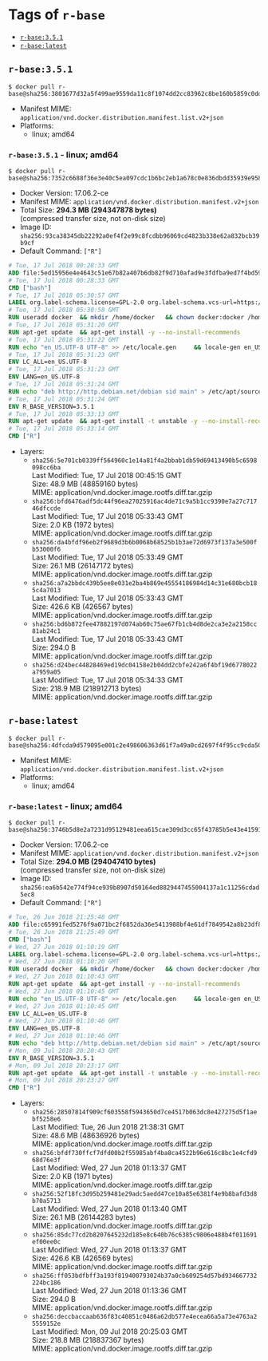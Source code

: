 <!-- THIS FILE IS GENERATED VIA './update-remote.sh' -->

# Tags of `r-base`

-	[`r-base:3.5.1`](#r-base351)
-	[`r-base:latest`](#r-baselatest)

## `r-base:3.5.1`

```console
$ docker pull r-base@sha256:3801677d32a5f499ae9559da11c8f1074dd2cc83962c8be160b5859c0dd19565
```

-	Manifest MIME: `application/vnd.docker.distribution.manifest.list.v2+json`
-	Platforms:
	-	linux; amd64

### `r-base:3.5.1` - linux; amd64

```console
$ docker pull r-base@sha256:7352c6688f36e3e40c5ea097cdc1b6bc2eb1a678c0e836dbdd35939e9587a61a
```

-	Docker Version: 17.06.2-ce
-	Manifest MIME: `application/vnd.docker.distribution.manifest.v2+json`
-	Total Size: **294.3 MB (294347878 bytes)**  
	(compressed transfer size, not on-disk size)
-	Image ID: `sha256:93ca38345db22292a0ef4f2e99c8fcdbb96069cd4823b338e62a832bcb39b9cf`
-	Default Command: `["R"]`

```dockerfile
# Tue, 17 Jul 2018 00:28:33 GMT
ADD file:5ed15956e4e4643c51e67b82a407b6db82f9d710afad9e3fdfba9ed7f4bd5981 in / 
# Tue, 17 Jul 2018 00:28:33 GMT
CMD ["bash"]
# Tue, 17 Jul 2018 05:30:57 GMT
LABEL org.label-schema.license=GPL-2.0 org.label-schema.vcs-url=https://github.com/rocker-org/r-base org.label-schema.vendor=Rocker Project maintainer=Dirk Eddelbuettel <edd@debian.org>
# Tue, 17 Jul 2018 05:30:58 GMT
RUN useradd docker 	&& mkdir /home/docker 	&& chown docker:docker /home/docker 	&& addgroup docker staff
# Tue, 17 Jul 2018 05:31:20 GMT
RUN apt-get update 	&& apt-get install -y --no-install-recommends 		ed 		less 		locales 		vim-tiny 		wget 		ca-certificates 		fonts-texgyre 	&& rm -rf /var/lib/apt/lists/*
# Tue, 17 Jul 2018 05:31:22 GMT
RUN echo "en_US.UTF-8 UTF-8" >> /etc/locale.gen 	&& locale-gen en_US.utf8 	&& /usr/sbin/update-locale LANG=en_US.UTF-8
# Tue, 17 Jul 2018 05:31:23 GMT
ENV LC_ALL=en_US.UTF-8
# Tue, 17 Jul 2018 05:31:23 GMT
ENV LANG=en_US.UTF-8
# Tue, 17 Jul 2018 05:31:24 GMT
RUN echo "deb http://http.debian.net/debian sid main" > /etc/apt/sources.list.d/debian-unstable.list         && echo 'APT::Default-Release "testing";' > /etc/apt/apt.conf.d/default
# Tue, 17 Jul 2018 05:31:24 GMT
ENV R_BASE_VERSION=3.5.1
# Tue, 17 Jul 2018 05:33:13 GMT
RUN apt-get update 	&& apt-get install -t unstable -y --no-install-recommends 		littler                 r-cran-littler                 r-cran-stringr 		r-base=${R_BASE_VERSION}-* 		r-base-dev=${R_BASE_VERSION}-* 		r-recommended=${R_BASE_VERSION}-*         && echo 'options(repos = c(CRAN = "https://cloud.r-project.org/"))' >> /etc/R/Rprofile.site         && echo 'source("/etc/R/Rprofile.site")' >> /etc/littler.r 	&& ln -s /usr/lib/R/site-library/littler/examples/install.r /usr/local/bin/install.r 	&& ln -s /usr/lib/R/site-library/littler/examples/install2.r /usr/local/bin/install2.r 	&& ln -s /usr/lib/R/site-library/littler/examples/installGithub.r /usr/local/bin/installGithub.r 	&& ln -s /usr/lib/R/site-library/littler/examples/testInstalled.r /usr/local/bin/testInstalled.r 	&& install.r docopt 	&& rm -rf /tmp/downloaded_packages/ /tmp/*.rds 	&& rm -rf /var/lib/apt/lists/*
# Tue, 17 Jul 2018 05:33:14 GMT
CMD ["R"]
```

-	Layers:
	-	`sha256:5e701cb0339ff564960c1e14a81f4a2bbab1db59d69413490b5c6598098cc6ba`  
		Last Modified: Tue, 17 Jul 2018 00:45:15 GMT  
		Size: 48.9 MB (48859160 bytes)  
		MIME: application/vnd.docker.image.rootfs.diff.tar.gzip
	-	`sha256:bfd6476adf5dc44f96ea27025916ac4de71c9a5b1cc9390e7a27c71746dfccde`  
		Last Modified: Tue, 17 Jul 2018 05:33:43 GMT  
		Size: 2.0 KB (1972 bytes)  
		MIME: application/vnd.docker.image.rootfs.diff.tar.gzip
	-	`sha256:da4bfdf96eb2f9689d3b6b0068b68525b1b3ae72d6973f137a3e500fb53000f6`  
		Last Modified: Tue, 17 Jul 2018 05:33:49 GMT  
		Size: 26.1 MB (26147172 bytes)  
		MIME: application/vnd.docker.image.rootfs.diff.tar.gzip
	-	`sha256:a7a2bbdc439b5ee8e031e2ba4b869e45554186984d14c31e680bcb185c4a7013`  
		Last Modified: Tue, 17 Jul 2018 05:33:43 GMT  
		Size: 426.6 KB (426567 bytes)  
		MIME: application/vnd.docker.image.rootfs.diff.tar.gzip
	-	`sha256:bd6b872fee47882197d074ab60c75ae67fb1cb4d8de2ca3e2a2158cc81ab24c1`  
		Last Modified: Tue, 17 Jul 2018 05:33:43 GMT  
		Size: 294.0 B  
		MIME: application/vnd.docker.image.rootfs.diff.tar.gzip
	-	`sha256:d24bec44828469ed19dc04158e2b04dd2cbfe242a6f4bf19d6778022a7959a05`  
		Last Modified: Tue, 17 Jul 2018 05:34:33 GMT  
		Size: 218.9 MB (218912713 bytes)  
		MIME: application/vnd.docker.image.rootfs.diff.tar.gzip

## `r-base:latest`

```console
$ docker pull r-base@sha256:4dfcda9d579095e001c2e498606363d61f7a49a0cd2697f4f95cc9cda505dee6
```

-	Manifest MIME: `application/vnd.docker.distribution.manifest.list.v2+json`
-	Platforms:
	-	linux; amd64

### `r-base:latest` - linux; amd64

```console
$ docker pull r-base@sha256:3746b5d8e2a7231d95129481eea615cae309d3cc65f43785b5e43e41591b3e6b
```

-	Docker Version: 17.06.2-ce
-	Manifest MIME: `application/vnd.docker.distribution.manifest.v2+json`
-	Total Size: **294.0 MB (294047410 bytes)**  
	(compressed transfer size, not on-disk size)
-	Image ID: `sha256:ea6b542e774f94ce939b8907d50164ed8829447455004137a1c11256cdad5ec8`
-	Default Command: `["R"]`

```dockerfile
# Tue, 26 Jun 2018 21:25:48 GMT
ADD file:c65991fed5276f9a071bc2f6852da36e5413988bf4e61df7849542a8b23df84d in / 
# Tue, 26 Jun 2018 21:25:49 GMT
CMD ["bash"]
# Wed, 27 Jun 2018 01:10:19 GMT
LABEL org.label-schema.license=GPL-2.0 org.label-schema.vcs-url=https://github.com/rocker-org/r-base org.label-schema.vendor=Rocker Project maintainer=Dirk Eddelbuettel <edd@debian.org>
# Wed, 27 Jun 2018 01:10:20 GMT
RUN useradd docker 	&& mkdir /home/docker 	&& chown docker:docker /home/docker 	&& addgroup docker staff
# Wed, 27 Jun 2018 01:10:43 GMT
RUN apt-get update 	&& apt-get install -y --no-install-recommends 		ed 		less 		locales 		vim-tiny 		wget 		ca-certificates 		fonts-texgyre 	&& rm -rf /var/lib/apt/lists/*
# Wed, 27 Jun 2018 01:10:45 GMT
RUN echo "en_US.UTF-8 UTF-8" >> /etc/locale.gen 	&& locale-gen en_US.utf8 	&& /usr/sbin/update-locale LANG=en_US.UTF-8
# Wed, 27 Jun 2018 01:10:45 GMT
ENV LC_ALL=en_US.UTF-8
# Wed, 27 Jun 2018 01:10:46 GMT
ENV LANG=en_US.UTF-8
# Wed, 27 Jun 2018 01:10:46 GMT
RUN echo "deb http://http.debian.net/debian sid main" > /etc/apt/sources.list.d/debian-unstable.list         && echo 'APT::Default-Release "testing";' > /etc/apt/apt.conf.d/default
# Mon, 09 Jul 2018 20:20:43 GMT
ENV R_BASE_VERSION=3.5.1
# Mon, 09 Jul 2018 20:23:17 GMT
RUN apt-get update 	&& apt-get install -t unstable -y --no-install-recommends 		littler                 r-cran-littler                 r-cran-stringr 		r-base=${R_BASE_VERSION}-* 		r-base-dev=${R_BASE_VERSION}-* 		r-recommended=${R_BASE_VERSION}-*         && echo 'options(repos = c(CRAN = "https://cloud.r-project.org/"))' >> /etc/R/Rprofile.site         && echo 'source("/etc/R/Rprofile.site")' >> /etc/littler.r 	&& ln -s /usr/lib/R/site-library/littler/examples/install.r /usr/local/bin/install.r 	&& ln -s /usr/lib/R/site-library/littler/examples/install2.r /usr/local/bin/install2.r 	&& ln -s /usr/lib/R/site-library/littler/examples/installGithub.r /usr/local/bin/installGithub.r 	&& ln -s /usr/lib/R/site-library/littler/examples/testInstalled.r /usr/local/bin/testInstalled.r 	&& install.r docopt 	&& rm -rf /tmp/downloaded_packages/ /tmp/*.rds 	&& rm -rf /var/lib/apt/lists/*
# Mon, 09 Jul 2018 20:23:27 GMT
CMD ["R"]
```

-	Layers:
	-	`sha256:28507814f909cf603558f5943650d7ce4517b063dc8e427275d5f1aebf5258e6`  
		Last Modified: Tue, 26 Jun 2018 21:38:31 GMT  
		Size: 48.6 MB (48636926 bytes)  
		MIME: application/vnd.docker.image.rootfs.diff.tar.gzip
	-	`sha256:bfdf730ffcf7dfd00b2f55985abf4ba8ca4522b96e616c8bc1e4cfd968d76e3f`  
		Last Modified: Wed, 27 Jun 2018 01:13:37 GMT  
		Size: 2.0 KB (1971 bytes)  
		MIME: application/vnd.docker.image.rootfs.diff.tar.gzip
	-	`sha256:52f18fc3d95b259481e29adc5aedd47ce10a85e6381f4e9b8bafd3d8b70a5713`  
		Last Modified: Wed, 27 Jun 2018 01:13:40 GMT  
		Size: 26.1 MB (26144283 bytes)  
		MIME: application/vnd.docker.image.rootfs.diff.tar.gzip
	-	`sha256:85dc77cd2b8207645232d185e8c640b76c6385c9806e488b4f011691ef00ee0c`  
		Last Modified: Wed, 27 Jun 2018 01:13:37 GMT  
		Size: 426.6 KB (426569 bytes)  
		MIME: application/vnd.docker.image.rootfs.diff.tar.gzip
	-	`sha256:ff053bdfbff3a193f819400793024b37a0cb609254d57bd934667732224bc186`  
		Last Modified: Wed, 27 Jun 2018 01:13:36 GMT  
		Size: 294.0 B  
		MIME: application/vnd.docker.image.rootfs.diff.tar.gzip
	-	`sha256:deccbaccaab636f83c40851c0486a62db577e4ecea66a5a73e4763a25559152e`  
		Last Modified: Mon, 09 Jul 2018 20:25:03 GMT  
		Size: 218.8 MB (218837367 bytes)  
		MIME: application/vnd.docker.image.rootfs.diff.tar.gzip
